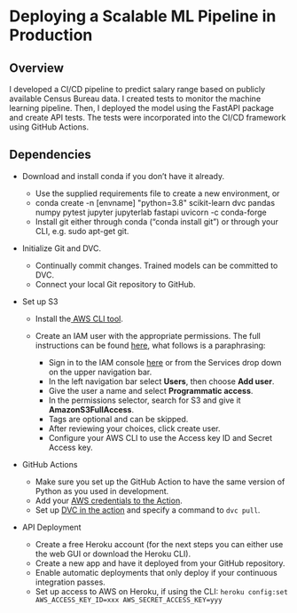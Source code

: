 # Deploying a Scalable ML Pipeline in Production

## Overview
I developed a CI/CD pipeline to predict salary range based on publicly available Census Bureau data. I created tests to monitor the machine learning pipeline. Then, I deployed the model using the FastAPI package and create API tests. The tests were incorporated into the CI/CD framework using GitHub Actions.

## Dependencies
* Download and install conda if you don’t have it already.
    * Use the supplied requirements file to create a new environment, or
    * conda create -n [envname] "python=3.8" scikit-learn dvc pandas numpy pytest jupyter jupyterlab fastapi uvicorn -c conda-forge
    * Install git either through conda (“conda install git”) or through your CLI, e.g. sudo apt-get git.

* Initialize Git and DVC.
   * Continually commit changes. Trained models can be committed to DVC.
    * Connect your local Git repository to GitHub.

* Set up S3

    * Install the<a href="https://docs.aws.amazon.com/cli/latest/userguide/cli-chap-install.html" target="_blank"> AWS CLI tool</a>.

    * Create an IAM user with the appropriate permissions. The full instructions can be found <a href="https://docs.aws.amazon.com/IAM/latest/UserGuide/id_users_create.html#id_users_create_console" target="_blank">here</a>, what follows is a paraphrasing:

        * Sign in to the IAM console <a href="https://console.aws.amazon.com/iam/" target="_blank">here</a> or from the Services drop down on the upper navigation bar.
        * In the left navigation bar select **Users**, then choose **Add user**.
        * Give the user a name and select **Programmatic access**.
        * In the permissions selector, search for S3 and give it **AmazonS3FullAccess**.
        * Tags are optional and can be skipped.
        * After reviewing your choices, click create user.
        * Configure your AWS CLI to use the Access key ID and Secret Access key.

* GitHub Actions
    * Make sure you set up the GitHub Action to have the same version of Python as you used in development.
    * Add your <a href="https://github.com/marketplace/actions/configure-aws-credentials-action-for-github-actions" target="_blank">AWS credentials to the Action</a>.
    * Set up <a href="https://github.com/iterative/setup-dvc" target="_blank">DVC in the action</a> and specify a command to `dvc pull`.

* API Deployment
    * Create a free Heroku account (for the next steps you can either use the web GUI or download the Heroku CLI).
    * Create a new app and have it deployed from your GitHub repository.
    * Enable automatic deployments that only deploy if your continuous integration passes.
    * Set up access to AWS on Heroku, if using the CLI: `heroku config:set AWS_ACCESS_KEY_ID=xxx AWS_SECRET_ACCESS_KEY=yyy`
